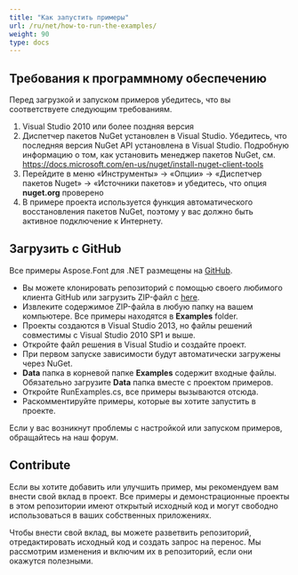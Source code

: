 ```yaml
---
title: "Как запустить примеры"
url: /ru/net/how-to-run-the-examples/
weight: 90
type: docs
---
```



## **Требования к программному обеспечению**
Перед загрузкой и запуском примеров убедитесь, что вы соответствуете следующим требованиям.

1. Visual Studio 2010 или более поздняя версия
1. Диспетчер пакетов NuGet установлен в Visual Studio. Убедитесь, что последняя версия NuGet API установлена в Visual Studio. Подробную информацию о том, как установить менеджер пакетов NuGet, см. <https://docs.microsoft.com/en-us/nuget/install-nuget-client-tools>
1. Перейдите в меню «Инструменты» -> «Опции» -> «Диспетчер пакетов Nuget» -> «Источники пакетов» и убедитесь, что опция **nuget.org** проверено
1. В примере проекта используется функция автоматического восстановления пакетов NuGet, поэтому у вас должно быть активное подключение к Интернету.
## **Загрузить с GitHub**
Все примеры Aspose.Font для .NET размещены на [GitHub](https://github.com/aspose-email/Aspose.Email-for-.NET).

- Вы можете клонировать репозиторий с помощью своего любимого клиента GitHub или загрузить ZIP-файл с [here](https://docs.microsoft.com/en-us/nuget/install-nuget-client-tools).
- Извлеките содержимое ZIP-файла в любую папку на вашем компьютере. Все примеры находятся в **Examples** folder.
- Проекты создаются в Visual Studio 2013, но файлы решений совместимы с Visual Studio 2010 SP1 и выше.
- Откройте файл решения в Visual Studio и создайте проект.
- При первом запуске зависимости будут автоматически загружены через NuGet.
- **Data** папка в корневой папке **Examples** содержит входные файлы. Обязательно загрузите **Data** папка вместе с проектом примеров.
- Откройте RunExamples.cs, все примеры вызываются отсюда.
- Раскомментируйте примеры, которые вы хотите запустить в проекте.

Если у вас возникнут проблемы с настройкой или запуском примеров, обращайтесь на наш форум.
## **Contribute**
Если вы хотите добавить или улучшить пример, мы рекомендуем вам внести свой вклад в проект. Все примеры и демонстрационные проекты в этом репозитории имеют открытый исходный код и могут свободно использоваться в ваших собственных приложениях.

Чтобы внести свой вклад, вы можете разветвить репозиторий, отредактировать исходный код и создать запрос на перенос. Мы рассмотрим изменения и включим их в репозиторий, если они окажутся полезными.
